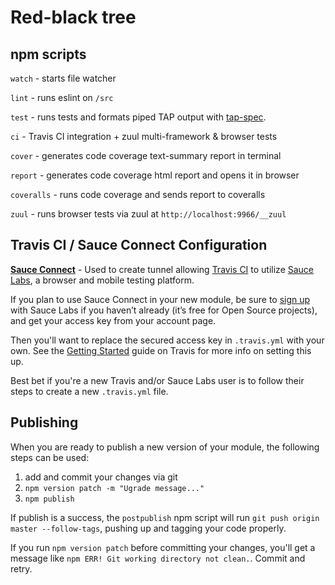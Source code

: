 # Red-black tree

## npm scripts

`watch` - starts file watcher

`lint` - runs eslint on `/src`

`test` - runs tests and formats piped TAP output with [tap-spec](https://github.com/scottcorgan/tap-spec).

`ci` - Travis CI integration + zuul multi-framework & browser tests

`cover` - generates code coverage text-summary report in terminal

`report` - generates code coverage html report and opens it in browser

`coveralls` - runs code coverage and sends report to coveralls

`zuul` - runs browser tests via zuul at `http://localhost:9966/__zuul`

## Travis CI / Sauce Connect Configuration

[**Sauce Connect**](https://docs.saucelabs.com/reference/sauce-connect/) -  Used to create tunnel allowing [Travis CI](https://travis-ci.org/) to utilize [Sauce Labs](https://saucelabs.com), a browser and mobile testing platform.

If you plan to use Sauce Connect in your new module, be sure to [sign up](https://saucelabs.com/signup) with Sauce Labs if you haven’t already (it’s free for Open Source projects), and get your access key from your account page.

Then you'll want to replace the secured access key in `.travis.yml` with your own. See the [Getting Started](https://docs.saucelabs.com/ci-integrations/travis-ci/) guide on Travis for more info on setting this up.

Best bet if you're a new Travis and/or Sauce Labs user is to follow their steps to create a new `.travis.yml` file.

## Publishing
When you are ready to publish a new version of your module, the following steps can be used:
  1. add and commit your changes via git
  2. `npm version patch -m "Ugrade message..."`
  3. `npm publish`

If publish is a success, the `postpublish` npm script will run `git push origin master --follow-tags`, pushing up and tagging your code properly.

If you run `npm version patch` before committing your changes, you'll get a message like `npm ERR! Git working directory not clean.`. Commit and retry.
